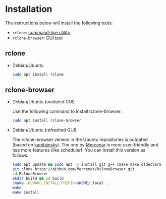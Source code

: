 # Installation

The instructions below will install the following tools:

* `rclone`: [command-line utility](https://rclone.org/)
* `rclone-browser`: [GUI tool](https://github.com/kapitainsky/RcloneBrowser)


## rclone

* Debian/Ubuntu

  ```bash
  sudo apt install rclone
  ```

## rclone-browser

* Debian/Ubuntu (outdated GUI)
  
  Use the following command to install rclone-browser: 

  ```bash
  sudo apt install rclone-browser
  ```

* Debian/Ubuntu (refreshed GUI)
  
  The rclone-browser version in the Ubuntu repositories is outdated 
  (based on [kapitainsky](https://github.com/kapitainsky/RcloneBrowser)).
  The one by [Mercenar](https://github.com/Mercenar/RcloneBrowser) is 
  more user-friendly and has more features (like scheduler). You can install
  this version as follows:

  ```bash
  sudo apt update && sudo apt -y install git g++ cmake make qtdeclarative5-dev qtmultimedia5-dev
  git clone https://github.com/Mercenar/RcloneBrowser.git
  cd RcloneBrowser
  mkdir build && cd build
  cmake -DCMAKE_INSTALL_PREFIX=$HOME/.local .. 
  make
  make install
  ```
